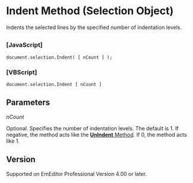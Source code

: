# Indent Method (Selection Object)

Indents the selected lines by the specified number of indentation
levels.

## 

### \[JavaScript\]

```
document.selection.Indent( [ nCount ] );
```

### \[VBScript\]

```
document.selection.Indent [ nCount ]
```

## Parameters

_nCount_

Optional. Specifies the number of indentation levels. The default is 1. If
negative, the method acts like the [**UnIndent** Method](selection_unindent). If 0, the method acts like 1.

## Version

Supported on EmEditor Professional Version 4.00 or later.
